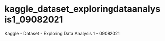 # kaggle_dataset_exploringdataanalysis1_09082021
Kaggle - Dataset - Exploring Data Analysis 1 - 09082021
